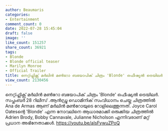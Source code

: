 ```yaml
---
author: Beaumaris
categories:
- Entertainment
comment_count: 0
date: 2022-07-28 15:45:04
draft: false
image: ''
like_count: 151257
share_count: 36921
tags:
- Blonde
- Blonde official teaser
- Marilyn Monroe
- Official Trailer
title: നെറ്റ്ഫ്ലിക്സ് മർലിൻ മൺറോ ബയോപിക് ചിത്രം 'Blonde' ഒഫീഷ്യൽ ട്രെയിലർ
view_count: 2130456
---
```


നെറ്റ്ഫ്ലിക്സ് മർലിൻ മൺറോ ബയോപിക് ചിത്രം 'Blonde' ഒഫീഷ്യൽ ട്രെയിലർ. സപ്തംബർ 28 റിലീസ് .ആൻഡ്രൂ ഡൊമിനിക് സംവിധാനം ചെയ്ത ചിത്രത്തിൽ Ana de Armas ആണ് മർലിൻ മൺറോയുടെ റോളിലെത്തുന്നത്. Joyce Carol Oatesന്റെ 'Blonde' എന്ന നോവലിനെ ആധാരമാക്കി ഒരുക്കിയ ചിത്രത്തിൽ Adrien Brody, Bobby Cannavale, Julianne Nicholson എന്നിവരാണ് മറ്റ് പ്രധാന അഭിനേതാക്കൾ. https://youtu.be/aIsFywuZPoQ &nbsp;